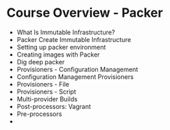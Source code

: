# Course Overview - Packer
* What Is Immutable Infrastructure?
* Packer Create Immutable Infrastructure
* Setting up packer environment 
* Creating images with Packer
* Dig deep packer 
* Provisioners - Configuration Management
* Configuration Management Provisioners
* Provisioners - File
* Provisioners - Script
* Multi-provider Builds
* Post-processors: Vagrant
* Pre-processors
* 
